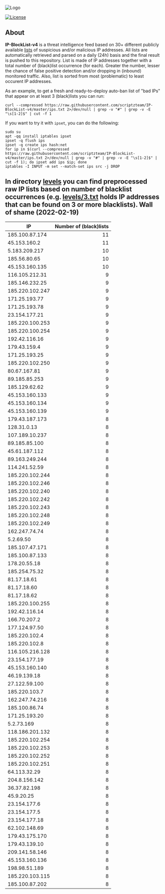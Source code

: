 ![Logo](https://i.imgur.com/PyKLAe7.png)

[![License](https://img.shields.io/badge/license-The_Unlicense-red.svg)](https://unlicense.org/)

About
----

**IP-BlockList-v4** is a threat intelligence feed based on 30+ different publicly available [lists](https://github.com/stamparm/maltrail) of suspicious and/or malicious IP addresses. All lists are automatically retrieved and parsed on a daily (24h) basis and the final result is pushed to this repository. List is made of IP addresses together with a total number of (black)list occurrence (for each). Greater the number, lesser the chance of false positive detection and/or dropping in (inbound) monitored traffic. Also, list is sorted from most (problematic) to least occurent IP addresses.

As an example, to get a fresh and ready-to-deploy auto-ban list of "bad IPs" that appear on at least 3 (black)lists you can run:

```
curl --compressed https://raw.githubusercontent.com/scriptzteam/IP-BlockList-v4/master/ips.txt 2>/dev/null | grep -v "#" | grep -v -E "\s[1-2]$" | cut -f 1
```

If you want to try it with `ipset`, you can do the following:

```
sudo su
apt -qq install iptables ipset
ipset -q flush ips
ipset -q create ips hash:net
for ip in $(curl --compressed https://raw.githubusercontent.com/scriptzteam/IP-BlockList-v4/master/ips.txt 2>/dev/null | grep -v "#" | grep -v -E "\s[1-2]$" | cut -f 1); do ipset add ips $ip; done
iptables -I INPUT -m set --match-set ips src -j DROP
```

In directory [levels](levels) you can find preprocessed raw IP lists based on number of blacklist occurrences (e.g. [levels/3.txt](levels/3.txt) holds IP addresses that can be found on 3 or more blacklists).
Wall of shame (2022-02-19)
----

|IP|Number of (black)lists|
|---|--:|
185.100.87.174|11
45.153.160.2|11
5.183.209.217|10
185.56.80.65|10
45.153.160.135|10
116.105.212.31|9
185.146.232.25|9
185.220.102.247|9
171.25.193.77|9
171.25.193.78|9
23.154.177.21|9
185.220.100.253|9
185.220.100.254|9
192.42.116.16|9
179.43.159.4|9
171.25.193.25|9
185.220.102.250|9
80.67.167.81|9
89.185.85.253|9
185.129.62.62|9
45.153.160.133|9
45.153.160.134|9
45.153.160.139|9
179.43.187.173|8
128.31.0.13|8
107.189.10.237|8
89.185.85.100|8
45.61.187.112|8
89.163.249.244|8
114.241.52.59|8
185.220.102.244|8
185.220.102.246|8
185.220.102.240|8
185.220.102.242|8
185.220.102.243|8
185.220.102.248|8
185.220.102.249|8
162.247.74.74|8
5.2.69.50|8
185.107.47.171|8
185.100.87.133|8
178.20.55.18|8
185.254.75.32|8
81.17.18.61|8
81.17.18.60|8
81.17.18.62|8
185.220.100.255|8
192.42.116.14|8
166.70.207.2|8
177.124.97.50|8
185.220.102.4|8
185.220.102.8|8
116.105.216.128|8
23.154.177.19|8
45.153.160.140|8
46.19.139.18|8
27.122.59.100|8
185.220.103.7|8
162.247.74.216|8
185.100.86.74|8
171.25.193.20|8
5.2.73.169|8
118.186.201.132|8
185.220.102.254|8
185.220.102.253|8
185.220.102.252|8
185.220.102.251|8
64.113.32.29|8
204.8.156.142|8
36.37.82.198|8
45.9.20.25|8
23.154.177.6|8
23.154.177.5|8
23.154.177.18|8
62.102.148.69|8
179.43.175.170|8
179.43.139.10|8
209.141.58.146|8
45.153.160.136|8
198.98.51.189|8
185.220.103.115|8
185.100.87.202|8
